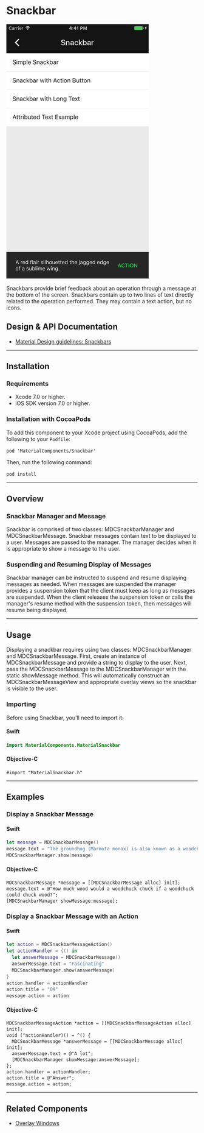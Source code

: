 <!--docs:
title: "Snackbars"
layout: detail
section: components
excerpt: "Snackbars provide brief feedback about an operation through a message at the bottom of the screen."
iconId: toast
path: /catalog/snackbars/
-->

# Snackbar

<div class="article__asset article__asset--screenshot">
  <img src="docs/assets/snackbar.png" alt="Snackbar" width="375">
</div>

Snackbars provide brief feedback about an operation through a message at the bottom of the screen.
Snackbars contain up to two lines of text directly related to the operation performed. They may
contain a text action, but no icons.

## Design & API Documentation

<ul class="icon-list">
  <li class="icon-list-item icon-list-item--spec"><a href="https://material.io/guidelines/components/snackbars-toasts.html">Material Design guidelines: Snackbars</a></li>
</ul>

- - -

## Installation

### Requirements

- Xcode 7.0 or higher.
- iOS SDK version 7.0 or higher.

### Installation with CocoaPods

To add this component to your Xcode project using CocoaPods, add the following to your `Podfile`:

```
pod 'MaterialComponents/Snackbar'
```
<!--{: .code-renderer.code-renderer--install }-->

Then, run the following command:

``` bash
pod install
```

- - -

## Overview

### Snackbar Manager and Message

Snackbar is comprised of two classes: MDCSnackbarManager and MDCSnackbarMessage. Snackbar messages
contain text to be displayed to a user. Messages are passed to the manager. The manager decides when
it is appropriate to show a message to the user.

### Suspending and Resuming Display of Messages

Snackbar manager can be instructed to suspend and resume displaying messages as needed. When
messages are suspended the manager provides a suspension token that the client must keep as long as
messages are suspended. When the client releases the suspension token or calls the manager's resume
method with the suspension token, then messages will resume being displayed.

- - -

## Usage

Displaying a snackbar requires using two classes: MDCSnackbarManager and MDCSnackbarMessage.
First, create an instance of MDCSnackbarMessage and provide a string to display to the user. Next,
pass the MDCSnackbarMessage to the MDCSnackbarManager with the static showMessage method. This will
automatically construct an MDCSnackbarMessageView and appropriate overlay views so the snackbar is
visible to the user.

### Importing

Before using Snackbar, you'll need to import it:

<!--<div class="material-code-render" markdown="1">-->
#### Swift
``` swift
import MaterialComponents.MaterialSnackbar
```

#### Objective-C
``` objc
#import "MaterialSnackbar.h"
```
<!--</div>-->

- - -

## Examples

### Display a Snackbar Message

<!--<div class="material-code-render" markdown="1">-->
#### Swift

``` swift
let message = MDCSnackbarMessage()
message.text = "The groundhog (Marmota monax) is also known as a woodchuck or whistlepig."
MDCSnackbarManager.show(message)
```

#### Objective-C

``` objc
MDCSnackbarMessage *message = [[MDCSnackbarMessage alloc] init];
message.text = @"How much wood would a woodchuck chuck if a woodchuck could chuck wood?";
[MDCSnackbarManager showMessage:message];
```
<!--</div>-->

### Display a Snackbar Message with an Action

<!--<div class="material-code-render" markdown="1">-->
#### Swift

``` swift
let action = MDCSnackbarMessageAction()
let actionHandler = {() in
  let answerMessage = MDCSnackbarMessage()
  answerMessage.text = "Fascinating"
  MDCSnackbarManager.show(answerMessage)
}
action.handler = actionHandler
action.title = "OK"
message.action = action
```

#### Objective-C

``` objc
MDCSnackbarMessageAction *action = [[MDCSnackbarMessageAction alloc] init];
void (^actionHandler)() = ^() {
  MDCSnackbarMessage *answerMessage = [[MDCSnackbarMessage alloc] init];
  answerMessage.text = @"A lot";
  [MDCSnackbarManager showMessage:answerMessage];
};
action.handler = actionHandler;
action.title = @"Answer";
message.action = action;
```
<!--</div>-->

- - -

## Related Components

<ul class="icon-list">
  <li class="icon-list-item icon-list-item--components"><a href="../OverlayWindow">Overlay Windows</a></li>
</ul>
